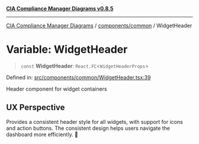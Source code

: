 [**CIA Compliance Manager Diagrams v0.8.5**](../../../README.md)

***

[CIA Compliance Manager Diagrams](../../../modules.md) / [components/common](../README.md) / WidgetHeader

# Variable: WidgetHeader

> `const` **WidgetHeader**: `React.FC`\<`WidgetHeaderProps`\>

Defined in: [src/components/common/WidgetHeader.tsx:39](https://github.com/Hack23/cia-compliance-manager/blob/3ae0301247f765ba03c8c0fe645db4718bb8af76/src/components/common/WidgetHeader.tsx#L39)

Header component for widget containers

## UX Perspective

Provides a consistent header style for all widgets, with
support for icons and action buttons. The consistent design
helps users navigate the dashboard more efficiently. 🎨
